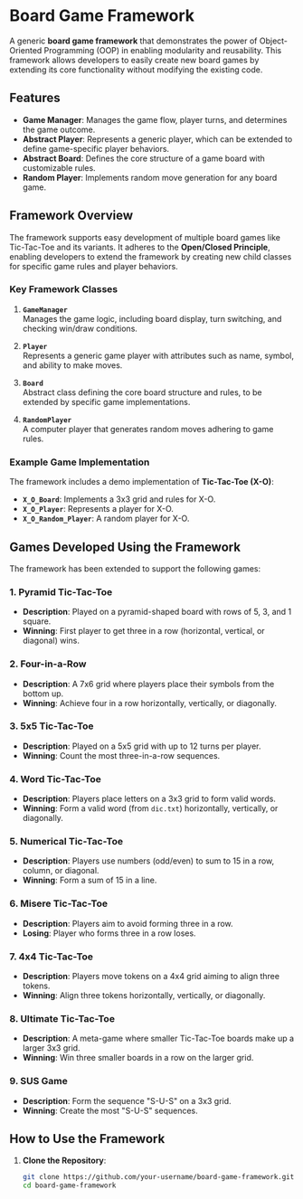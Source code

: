 # Board Game Framework

A generic **board game framework** that demonstrates the power of Object-Oriented Programming (OOP) in enabling modularity and reusability. This framework allows developers to easily create new board games by extending its core functionality without modifying the existing code. 

## Features

- **Game Manager**: Manages the game flow, player turns, and determines the game outcome.
- **Abstract Player**: Represents a generic player, which can be extended to define game-specific player behaviors.
- **Abstract Board**: Defines the core structure of a game board with customizable rules.
- **Random Player**: Implements random move generation for any board game.

## Framework Overview

The framework supports easy development of multiple board games like Tic-Tac-Toe and its variants. It adheres to the **Open/Closed Principle**, enabling developers to extend the framework by creating new child classes for specific game rules and player behaviors.

### Key Framework Classes

1. **`GameManager`**  
   Manages the game logic, including board display, turn switching, and checking win/draw conditions.

2. **`Player`**  
   Represents a generic game player with attributes such as name, symbol, and ability to make moves.

3. **`Board`**  
   Abstract class defining the core board structure and rules, to be extended by specific game implementations.

4. **`RandomPlayer`**  
   A computer player that generates random moves adhering to game rules.

### Example Game Implementation

The framework includes a demo implementation of **Tic-Tac-Toe (X-O)**:
- **`X_O_Board`**: Implements a 3x3 grid and rules for X-O.
- **`X_O_Player`**: Represents a player for X-O.
- **`X_O_Random_Player`**: A random player for X-O.

## Games Developed Using the Framework

The framework has been extended to support the following games:

### 1. Pyramid Tic-Tac-Toe
- **Description**: Played on a pyramid-shaped board with rows of 5, 3, and 1 square.
- **Winning**: First player to get three in a row (horizontal, vertical, or diagonal) wins.

### 2. Four-in-a-Row
- **Description**: A 7x6 grid where players place their symbols from the bottom up.
- **Winning**: Achieve four in a row horizontally, vertically, or diagonally.

### 3. 5x5 Tic-Tac-Toe
- **Description**: Played on a 5x5 grid with up to 12 turns per player.
- **Winning**: Count the most three-in-a-row sequences.

### 4. Word Tic-Tac-Toe
- **Description**: Players place letters on a 3x3 grid to form valid words.
- **Winning**: Form a valid word (from `dic.txt`) horizontally, vertically, or diagonally.

### 5. Numerical Tic-Tac-Toe
- **Description**: Players use numbers (odd/even) to sum to 15 in a row, column, or diagonal.
- **Winning**: Form a sum of 15 in a line.

### 6. Misere Tic-Tac-Toe
- **Description**: Players aim to avoid forming three in a row.
- **Losing**: Player who forms three in a row loses.

### 7. 4x4 Tic-Tac-Toe
- **Description**: Players move tokens on a 4x4 grid aiming to align three tokens.
- **Winning**: Align three tokens horizontally, vertically, or diagonally.

### 8. Ultimate Tic-Tac-Toe
- **Description**: A meta-game where smaller Tic-Tac-Toe boards make up a larger 3x3 grid.
- **Winning**: Win three smaller boards in a row on the larger grid.

### 9. SUS Game
- **Description**: Form the sequence "S-U-S" on a 3x3 grid.
- **Winning**: Create the most "S-U-S" sequences.

## How to Use the Framework

1. **Clone the Repository**:  
   ```bash
   git clone https://github.com/your-username/board-game-framework.git
   cd board-game-framework
